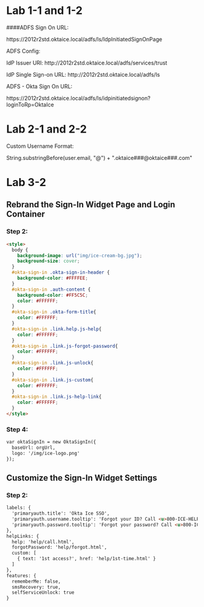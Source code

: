 # Lab 1-1 and 1-2

####ADFS Sign On URL:

https://<span></span>2012r2std.oktaice.local/adfs/ls/IdpInitiatedSignOnPage


ADFS Config:

  IdP Issuer URI: http://<span></span>2012r2std.oktaice.local/adfs/services/trust
  
  IdP Single Sign-on URL: http://<span></span>2012r2std.oktaice.local/adfs/ls
  
  
  
ADFS - Okta Sign On URL:

https://<span></span>2012r2std.oktaice.local/adfs/ls/idpinitiatedsignon?loginToRp=OktaIce



# Lab 2-1 and 2-2

Custom Username Format:

String.substringBefore(user.email, "@") + ".oktaice###@oktaice###.com"

# Lab 3-2
## Rebrand the Sign-In Widget Page and Login Container
### Step 2:
```html
<style>
  body {
    background-image: url("img/ice-cream-bg.jpg");
    background-size: cover;
  }
  #okta-sign-in .okta-sign-in-header {
    background-color: #FFFFEE;
  }
  #okta-sign-in .auth-content {
    background-color: #FF5C5C;
    color: #FFFFFF;
  }
  #okta-sign-in .okta-form-title{
    color: #FFFFFF;
  }
  #okta-sign-in .link.help.js-help{
    color: #FFFFFF;
  }
  #okta-sign-in .link.js-forgot-password{
    color: #FFFFFF;
  }
  #okta-sign-in .link.js-unlock{
    color: #FFFFFF;
  }
  #okta-sign-in .link.js-custom{
    color: #FFFFFF;
  }
  #okta-sign-in .link.js-help-link{
    color: #FFFFFF;
  }
</style>
```
### Step 4:
```html
var oktaSignIn = new OktaSignIn({
  baseUrl: orgUrl,
  logo: '/img/ice-logo.png'
});
```
## Customize the Sign-In Widget Settings
### Step 2:
```html
labels: {
  'primaryauth.title': 'Okta Ice SSO',
  'primaryauth.username.tooltip': 'Forgot your ID? Call <u>800-ICE-HELP</u>',
  'primaryauth.password.tooltip': 'Forgot your password? Call <u>800-ICE-HELP</u>'
},
helpLinks: {
  help: 'help/call.html',
  forgotPassword: 'help/forgot.html',
  custom: [
    { text: '1st access?', href: 'help/1st-time.html' }
  ]
},
features: {
  rememberMe: false,
  smsRecovery: true,
  selfServiceUnlock: true
}
```
